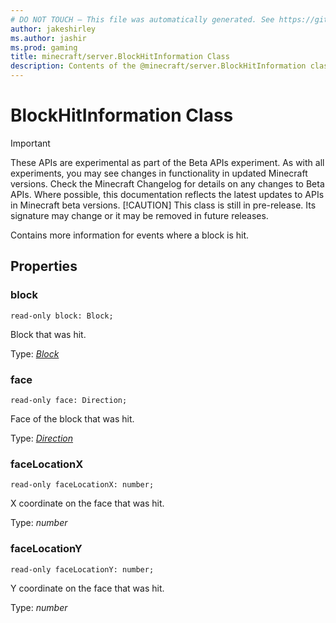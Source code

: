 ```yaml
---
# DO NOT TOUCH — This file was automatically generated. See https://github.com/mojang/minecraftapidocsgenerator to modify descriptions, examples, etc.
author: jakeshirley
ms.author: jashir
ms.prod: gaming
title: minecraft/server.BlockHitInformation Class
description: Contents of the @minecraft/server.BlockHitInformation class.
---
```

# BlockHitInformation Class
>[!IMPORTANT]
>These APIs are experimental as part of the Beta APIs experiment. As with all experiments, you may see changes in functionality in updated Minecraft versions. Check the Minecraft Changelog for details on any changes to Beta APIs. Where possible, this documentation reflects the latest updates to APIs in Minecraft beta versions.
> [!CAUTION]
> This class is still in pre-release.  Its signature may change or it may be removed in future releases.

Contains more information for events where a block is hit.

## Properties

### **block**
`read-only block: Block;`

Block that was hit.

Type: [*Block*](Block.md)

### **face**
`read-only face: Direction;`

Face of the block that was hit.

Type: [*Direction*](Direction.md)

### **faceLocationX**
`read-only faceLocationX: number;`

X coordinate on the face that was hit.

Type: *number*

### **faceLocationY**
`read-only faceLocationY: number;`

Y coordinate on the face that was hit.

Type: *number*
